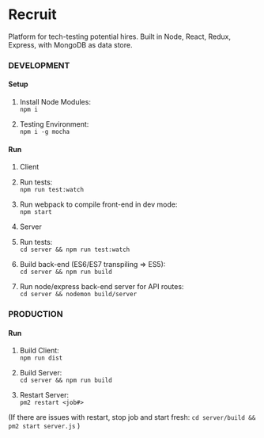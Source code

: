 # Recruit
Platform for tech-testing potential hires.  Built in Node, React, Redux, Express, with MongoDB as data store.

### DEVELOPMENT
#### Setup
1. Install Node Modules:  
```npm i```

2. Testing Environment:  
```npm i -g mocha```

#### Run 
1.  Client
  1. Run tests:  
```npm run test:watch```

  2. Run webpack to compile front-end in dev mode:  
```npm start```

2.  Server
  1.  Run tests:  
```cd server && npm run test:watch```

  2.  Build back-end (ES6/ES7 transpiling => ES5):  
```cd server && npm run build```

  3.  Run node/express back-end server for API routes:  
```cd server && nodemon build/server```


### PRODUCTION
#### Run 
1.  Build Client:  
```npm run dist```

2.  Build Server:  
```cd server && npm run build```

3.  Restart Server:  
```pm2 restart <job#>```

(If there are issues with restart, stop job and start fresh: 
```cd server/build && pm2 start server.js```
)